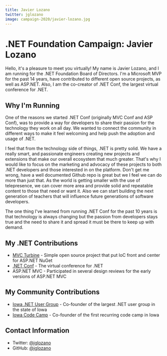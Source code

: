 ```yaml
---
title: Javier Lozano
twitter: jglozano
image: campaign-2020/javier-lozano.jpg
---
```


# .NET Foundation Campaign: Javier Lozano
Hello, it's a pleasure to meet you virtually! My name is Javier Lozano, and I am running for the .NET Foundation Board of Directors.
I'm a Microsoft MVP for the past 14 years, have contributed to different open source projects, as well as ASP.NET. Also, I am the co-creator of .NET Conf, the largest virtual conference for .NET.

## Why I'm Running
One of the reasons we started .NET Conf (originally MVC Conf and ASP Conf), was to provide a way for developers to share their passion for the technology they work on all day. We wanted to connect the
community in different ways to make it feel welcoming and help push the adoption and usage of .NET.

I feel that from the technology side of things, .NET is pretty solid. We have a really smart, and passionate engineers creating new projects and extensions that make our overall ecosystem that much greater.
That's why I would like to focus on the marketing and advocacy of these projects to both .NET developers and those interested in on the platform. Don't get me wrong, have a well documented Github repo is great
but we I feel we can do more than just that. As the world is getting smaller with the use of telepresence, we can cover more area and provide solid and repeatable content to those that need or want it.
Also we can start building the next generation of teachers that will influence future generations of software developers.

The one thing I've learned from running .NET Conf for the past 10 years is that technology is always changing but the passion from developers stays true and the need to share it and spread it must be there to keep up with demand.

## My .NET Contributions
* [MVC Turbine](https://github.com/lozanotek/mvcturbine) - Simple open source project that put IoC front and center for ASP.NET NuGet
* [.NET Conf](https://www.dotnetconf.net) - The virtual conference for .NET
* ASP.NET MVC - Participated in several design reviews for the early versions of ASP.NET MVC

## My Community Contributions
* [Iowa .NET User Group](http://iadnug.org) - Co-founder of the largest .NET user group in the state of Iowa
* [Iowa Code Camp](http://iowacodecamp.com) - Co-founder of the first recurring code camp in Iowa

## Contact Information
* Twitter: [@jglozano](https://twitter.com/jglozano)
* GitHub: [@jglozano](https://github.com/jglozano)

